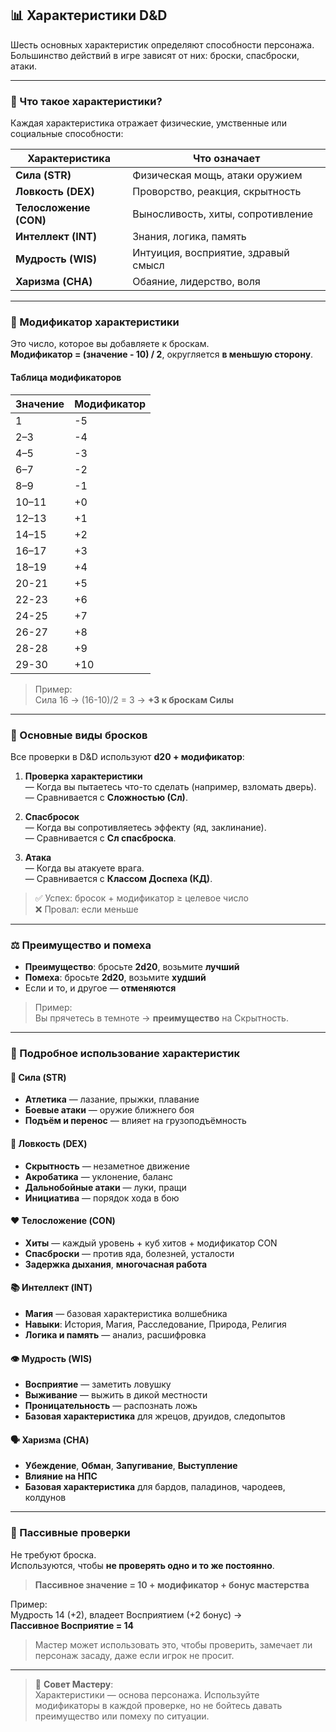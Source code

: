 ## 📊 Характеристики D&D

Шесть основных характеристик определяют способности персонажа.  
Большинство действий в игре зависят от них: броски, спасброски, атаки.

---

### 🧠 Что такое характеристики?

Каждая характеристика отражает физические, умственные или социальные способности:

| Характеристика | Что означает |
|----------------|-------------|
| **Сила (STR)** | Физическая мощь, атаки оружием |
| **Ловкость (DEX)** | Проворство, реакция, скрытность |
| **Телосложение (CON)** | Выносливость, хиты, сопротивление |
| **Интеллект (INT)** | Знания, логика, память |
| **Мудрость (WIS)** | Интуиция, восприятие, здравый смысл |
| **Харизма (CHA)** | Обаяние, лидерство, воля |

---

### 🧮 Модификатор характеристики

Это число, которое вы добавляете к броскам.  
**Модификатор = (значение - 10) / 2**, округляется **в меньшую сторону**.

#### Таблица модификаторов
| Значение | Модификатор |
|---------|-------------|
| 1       | -5          |
| 2–3     | -4          |
| 4–5     | -3          |
| 6–7     | -2          |
| 8–9     | -1          |
| 10–11   | +0          |
| 12–13   | +1          |
| 14–15   | +2          |
| 16–17   | +3          |
| 18–19   | +4          |
| 20-21   | +5          |
| 22-23   | +6          |
| 24-25   | +7          |
| 26-27   | +8          |
| 28-28   | +9          |
| 29-30   | +10         |
> Пример:  
> Сила 16 → (16-10)/2 = 3 → **+3 к броскам Силы**

---

### 🎯 Основные виды бросков

Все проверки в D&D используют **d20 + модификатор**:

1. **Проверка характеристики**  
   — Когда вы пытаетесь что-то сделать (например, взломать дверь).  
   — Сравнивается с **Сложностью (Сл)**.

2. **Спасбросок**  
   — Когда вы сопротивляетесь эффекту (яд, заклинание).  
   — Сравнивается с **Сл спасброска**.

3. **Атака**  
   — Когда вы атакуете врага.  
   — Сравнивается с **Классом Доспеха (КД)**.

> ✅ Успех: бросок + модификатор ≥ целевое число  
> ❌ Провал: если меньше

---

### ⚖️ Преимущество и помеха

- **Преимущество**: бросьте **2d20**, возьмите **лучший**
- **Помеха**: бросьте **2d20**, возьмите **худший**
- Если и то, и другое — **отменяются**

> Пример:  
> Вы прячетесь в темноте → **преимущество** на Скрытность.

---

### 🧩 Подробное использование характеристик

#### 💪 Сила (STR)
- **Атлетика** — лазание, прыжки, плавание
- **Боевые атаки** — оружие ближнего боя
- **Подъём и перенос** — влияет на грузоподъёмность

#### 🏃 Ловкость (DEX)
- **Скрытность** — незаметное движение
- **Акробатика** — уклонение, баланс
- **Дальнобойные атаки** — луки, пращи
- **Инициатива** — порядок хода в бою

#### ❤️ Телосложение (CON)
- **Хиты** — каждый уровень + куб хитов + модификатор CON
- **Спасброски** — против яда, болезней, усталости
- **Задержка дыхания**, **многочасная работа**

#### 📚 Интеллект (INT)
- **Магия** — базовая характеристика волшебника
- **Навыки**: История, Магия, Расследование, Природа, Религия
- **Логика и память** — анализ, расшифровка

#### 👁️ Мудрость (WIS)
- **Восприятие** — заметить ловушку
- **Выживание** — выжить в дикой местности
- **Проницательность** — распознать ложь
- **Базовая характеристика** для жрецов, друидов, следопытов

#### 🗣️ Харизма (CHA)
- **Убеждение**, **Обман**, **Запугивание**, **Выступление**
- **Влияние на НПС**
- **Базовая характеристика** для бардов, паладинов, чародеев, колдунов

---

### 🧠 Пассивные проверки

Не требуют броска.  
Используются, чтобы **не проверять одно и то же постоянно**.

> **Пассивное значение = 10 + модификатор + бонус мастерства**

Пример:  
Мудрость 14 (+2), владеет Восприятием (+2 бонус) →  
**Пассивное Восприятие = 14**

> Мастер может использовать это, чтобы проверить, замечает ли персонаж засаду, даже если игрок не просит.

---

> 📜 **Совет Мастеру**:  
> Характеристики — основа персонажа. Используйте модификаторы в каждой проверке, но не бойтесь давать преимущество или помеху по ситуации.
